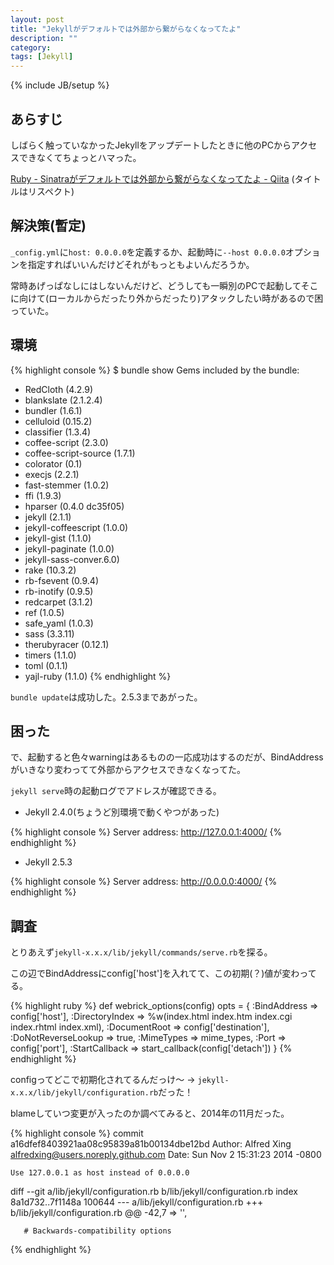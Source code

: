 ```yaml
---
layout: post
title: "Jekyllがデフォルトでは外部から繋がらなくなってたよ"
description: ""
category: 
tags: [Jekyll]
---
```

{% include JB/setup %}

## あらすじ

しばらく触っていなかったJekyllをアップデートしたときに他のPCからアクセスできなくてちょっとハマった。

[Ruby - Sinatraがデフォルトでは外部から繋がらなくなってたよ - Qiita](http://qiita.com/u1_fukui/items/b86b21f6ed39f4c10d5d) (タイトルはリスペクト)

## 解決策(暫定)

`_config.yml`に`host: 0.0.0.0`を定義するか、起動時に`--host 0.0.0.0`オプションを指定すればいいんだけどそれがもっともよいんだろうか。

常時あげっぱなしにはしないんだけど、どうしても一瞬別のPCで起動してそこに向けて(ローカルからだったり外からだったり)アタックしたい時があるので困っていた。

## 環境

{% highlight console %}
$ bundle show
Gems included by the bundle:
  * RedCloth (4.2.9)
  * blankslate (2.1.2.4)
  * bundler (1.6.1)
  * celluloid (0.15.2)
  * classifier (1.3.4)
  * coffee-script (2.3.0)
  * coffee-script-source (1.7.1)
  * colorator (0.1)
  * execjs (2.2.1)
  * fast-stemmer (1.0.2)
  * ffi (1.9.3)
  * hparser (0.4.0 dc35f05)
  * jekyll (2.1.1)
  * jekyll-coffeescript (1.0.0)
  * jekyll-gist (1.1.0)
  * jekyll-paginate (1.0.0)
  * jekyll-sass-conver.6.0)
  * rake (10.3.2)
  * rb-fsevent (0.9.4)
  * rb-inotify (0.9.5)
  * redcarpet (3.1.2)
  * ref (1.0.5)
  * safe_yaml (1.0.3)
  * sass (3.3.11)
  * therubyracer (0.12.1)
  * timers (1.1.0)
  * toml (0.1.1)
  * yajl-ruby (1.1.0)
{% endhighlight %}

`bundle update`は成功した。2.5.3まであがった。

## 困った

で、起動すると色々warningはあるものの一応成功はするのだが、BindAddressがいきなり変わってて外部からアクセスできなくなってた。

`jekyll serve`時の起動ログでアドレスが確認できる。

- Jekyll 2.4.0(ちょうど別環境で動くやつがあった)

{% highlight console %}
    Server address: http://127.0.0.1:4000/
{% endhighlight %}

- Jekyll 2.5.3

{% highlight console %}
    Server address: http://0.0.0.0:4000/
{% endhighlight %}

## 調査

とりあえず`jekyll-x.x.x/lib/jekyll/commands/serve.rb`を探る。

この辺でBindAddressにconfig['host']を入れてて、この初期(？)値が変わってる。

{% highlight ruby %}
def webrick_options(config)
  opts = {
    :BindAddress        => config['host'],
    :DirectoryIndex     => %w(index.html index.htm index.cgi index.rhtml index.xml),
    :DocumentRoot       => config['destination'],
    :DoNotReverseLookup => true,
    :MimeTypes          => mime_types,
    :Port               => config['port'],
    :StartCallback      => start_callback(config['detach'])
}
{% endhighlight %}

configってどこで初期化されてるんだっけ〜 -> `jekyll-x.x.x/lib/jekyll/configuration.rb`だった！

blameしていつ変更が入ったのか調べてみると、2014年の11月だった。

{% highlight console %}
commit a16dfef8403921aa08c95839a81b00134dbe12bd
Author: Alfred Xing <alfredxing@users.noreply.github.com>
Date:   Sun Nov 2 15:31:23 2014 -0800

    Use 127.0.0.1 as host instead of 0.0.0.0

diff --git a/lib/jekyll/configuration.rb b/lib/jekyll/configuration.rb
index 8a1d732..7f1148a 100644
--- a/lib/jekyll/configuration.rb
+++ b/lib/jekyll/configuration.rb
@@ -42,7    => '',
 
       # Backwards-compatibility options
{% endhighlight %}
